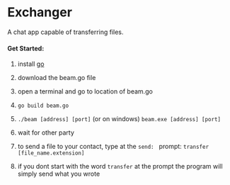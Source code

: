 # Exchanger
A chat app capable of transferring files.


#### Get Started:

1. install [go](https://golang.org/doc/install)

2. download the beam.go file
3. open a terminal and go to location of beam.go

4. `go build beam.go`

5. `./beam [address] [port]` (or on windows) `beam.exe [address] [port]`

6. wait for other party

7. to send a file to your contact, type at the `send: ` prompt: `transfer [file_name.extension]`

8. if you dont start with the word `transfer` at the prompt the program will simply send what you wrote

